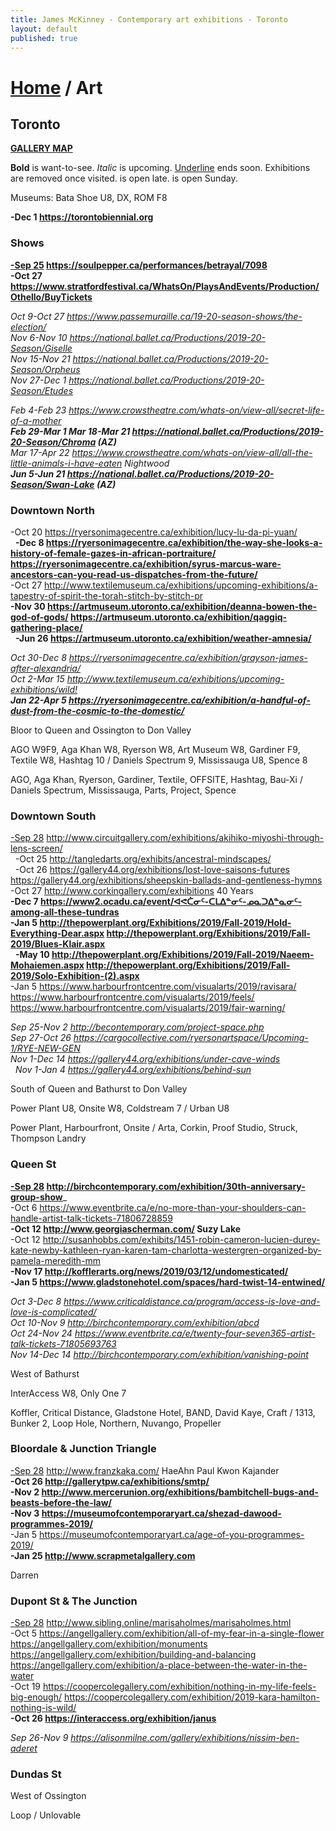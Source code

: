 ```yaml
---
title: James McKinney - Contemporary art exhibitions - Toronto
layout: default
published: true
---
```


# [Home](/) / Art

## Toronto

**[GALLERY MAP](https://www.google.com/maps/d/u/0/edit?mid=1sMiga7vQsqWdqEVQCqHsxjX2jeU)**

<span class="glyphicon glyphicon-info-sign" aria-hidden="true"></span> <strong>Bold</strong> is want-to-see. <em>Italic</em> is upcoming. <u>Underline</u> ends soon. Exhibitions are removed once visited. <span class="glyphicon glyphicon-time" aria-hidden="true"></span> is open late. <span class="glyphicon glyphicon-calendar" aria-hidden="true"></span> is open Sunday.

<span class="glyphicon glyphicon-calendar" aria-hidden="true"></span> <span class="glyphicon glyphicon-time" aria-hidden="true"></span> Museums: Bata Shoe U8, DX, ROM F8

**-Dec 1 <https://torontobiennial.org>**

### Shows

**<u>-Sep 25</u> <https://soulpepper.ca/performances/betrayal/7098>**  
**-Oct 27 <https://www.stratfordfestival.ca/WhatsOn/PlaysAndEvents/Production/Othello/BuyTickets>**  

_Oct 9-Oct 27 <https://www.passemuraille.ca/19-20-season-shows/the-election/>_  
_Nov 6-Nov 10 <https://national.ballet.ca/Productions/2019-20-Season/Giselle>_  
_Nov 15-Nov 21 <https://national.ballet.ca/Productions/2019-20-Season/Orpheus>_  
_Nov 27-Dec 1 <https://national.ballet.ca/Productions/2019-20-Season/Etudes>_  

_Feb 4-Feb 23 <https://www.crowstheatre.com/whats-on/view-all/secret-life-of-a-mother>_  
_**Feb 29-Mar 1 Mar 18-Mar 21 <https://national.ballet.ca/Productions/2019-20-Season/Chroma> (AZ)**_  
_Mar 17-Apr 22 <https://www.crowstheatre.com/whats-on/view-all/all-the-little-animals-i-have-eaten> Nightwood_  
_**Jun 5-Jun 21 <https://national.ballet.ca/Productions/2019-20-Season/Swan-Lake> (AZ)**_  

### Downtown North

-Oct 20 <https://ryersonimagecentre.ca/exhibition/lucy-lu-da-pi-yuan/>  
  **-Dec 8 <https://ryersonimagecentre.ca/exhibition/the-way-she-looks-a-history-of-female-gazes-in-african-portraiture/> <https://ryersonimagecentre.ca/exhibition/syrus-marcus-ware-ancestors-can-you-read-us-dispatches-from-the-future/>**  
-Oct 27 <http://www.textilemuseum.ca/exhibitions/upcoming-exhibitions/a-tapestry-of-spirit-the-torah-stitch-by-stitch-pr>  
**-Nov 30 <https://artmuseum.utoronto.ca/exhibition/deanna-bowen-the-god-of-gods/> <https://artmuseum.utoronto.ca/exhibition/qaggiq-gathering-place/>**  
  **-Jun 26 <https://artmuseum.utoronto.ca/exhibition/weather-amnesia/>**  

_Oct 30-Dec 8 <https://ryersonimagecentre.ca/exhibition/grayson-james-after-alexandria/>_  
_Oct 2-Mar 15 <http://www.textilemuseum.ca/exhibitions/upcoming-exhibitions/wild!>_  
_**Jan 22-Apr 5 <https://ryersonimagecentre.ca/exhibition/a-handful-of-dust-from-the-cosmic-to-the-domestic/>**_  

<span class="glyphicon glyphicon-info-sign" aria-hidden="true"></span> Bloor to Queen and Ossington to Don Valley

<span class="glyphicon glyphicon-time" aria-hidden="true"></span> AGO W9F9, Aga Khan W8, Ryerson W8, Art Museum W8, Gardiner F9, Textile W8, Hashtag 10 / Daniels Spectrum 9, Mississauga U8, Spence 8

<span class="glyphicon glyphicon-calendar" aria-hidden="true"></span> AGO, Aga Khan, Ryerson, Gardiner, Textile, OFFSITE, Hashtag, Bau-Xi / Daniels Spectrum, Mississauga, Parts, Project, Spence

### Downtown South

<u>-Sep 28</u> <http://www.circuitgallery.com/exhibitions/akihiko-miyoshi-through-lens-screen/>  
  -Oct 25 <http://tangledarts.org/exhibits/ancestral-mindscapes/>  
  -Oct 26 <https://gallery44.org/exhibitions/lost-love-saisons-futures> <https://gallery44.org/exhibitions/sheepskin-ballads-and-gentleness-hymns>  
-Oct 27 <http://www.corkingallery.com/exhibitions> 40 Years  
**-Dec 7 <https://www2.ocadu.ca/event/ᐊᕙᑖᓂᑦ-ᑕᒪᐃᓐᓂᑦ-ᓄᓇᑐᐃᓐᓇᓂᑦ-among-all-these-tundras>**  
**-Jan 5 <http://thepowerplant.org/Exhibitions/2019/Fall-2019/Hold-Everything-Dear.aspx> <http://thepowerplant.org/Exhibitions/2019/Fall-2019/Blues-Klair.aspx>**  
  **-May 10 <http://thepowerplant.org/Exhibitions/2019/Fall-2019/Naeem-Mohaiemen.aspx> <http://thepowerplant.org/Exhibitions/2019/Fall-2019/Solo-Exhibition-(2).aspx>**  
-Jan 5 <https://www.harbourfrontcentre.com/visualarts/2019/ravisara/> <https://www.harbourfrontcentre.com/visualarts/2019/feels/> <https://www.harbourfrontcentre.com/visualarts/2019/fair-warning/>  

_Sep 25-Nov 2 <http://becontemporary.com/project-space.php>_  
_Sep 27-Oct 26 <https://cargocollective.com/ryersonartspace/Upcoming-1/RYE-NEW-GEN>_  
_Nov 1-Dec 14 <https://gallery44.org/exhibitions/under-cave-winds>_  
  _Nov 1-Jan 4 <https://gallery44.org/exhibitions/behind-sun>_  

<span class="glyphicon glyphicon-info-sign" aria-hidden="true"></span> South of Queen and Bathurst to Don Valley

<span class="glyphicon glyphicon-time" aria-hidden="true"></span> Power Plant U8, Onsite W8, Coldstream 7 / Urban U8

<span class="glyphicon glyphicon-calendar" aria-hidden="true"></span> Power Plant, Harbourfront, Onsite / Arta, Corkin, Proof Studio, Struck, Thompson Landry

### Queen St

**<u>-Sep 28</u> <http://birchcontemporary.com/exhibition/30th-anniversary-group-show>**_  
-Oct 6 <https://www.eventbrite.ca/e/no-more-than-your-shoulders-can-handle-artist-talk-tickets-71806728859>  
**-Oct 12 <http://www.georgiascherman.com/> Suzy Lake**  
-Oct 12 <http://susanhobbs.com/exhibits/1451-robin-cameron-lucien-durey-kate-newby-kathleen-ryan-karen-tam-charlotta-westergren-organized-by-pamela-meredith-mm>  
**-Nov 17 <http://kofflerarts.org/news/2019/03/12/undomesticated/>**  
**-Jan 5 <https://www.gladstonehotel.com/spaces/hard-twist-14-entwined/>**  

_Oct 3-Dec 8 <https://www.criticaldistance.ca/program/access-is-love-and-love-is-complicated/>_  
_Oct 10-Nov 9 <http://birchcontemporary.com/exhibition/abcd>_  
_Oct 24-Nov 24 <https://www.eventbrite.ca/e/twenty-four-seven365-artist-talk-tickets-71805693763>_  
_Nov 14-Dec 14 <http://birchcontemporary.com/exhibition/vanishing-point>_  

<span class="glyphicon glyphicon-info-sign" aria-hidden="true"></span> West of Bathurst

<span class="glyphicon glyphicon-time" aria-hidden="true"></span> InterAccess W8, Only One 7

<span class="glyphicon glyphicon-calendar" aria-hidden="true"></span> Koffler, Critical Distance, Gladstone Hotel, BAND, David Kaye, Craft / 1313, Bunker 2, Loop Hole, Northern, Nuvango, Propeller

### Bloordale & Junction Triangle

<u>-Sep 28</u> <http://www.franzkaka.com/> HaeAhn Paul Kwon Kajander  
**-Oct 26 <http://gallerytpw.ca/exhibitions/smtp/>**  
**-Nov 2 <http://www.mercerunion.org/exhibitions/bambitchell-bugs-and-beasts-before-the-law/>**  
**-Nov 3 <https://museumofcontemporaryart.ca/shezad-dawood-programmes-2019/>**  
-Jan 5 <https://museumofcontemporaryart.ca/age-of-you-programmes-2019/>  
**-Jan 25 <http://www.scrapmetalgallery.com>**  

<span class="glyphicon glyphicon-calendar" aria-hidden="true"></span> Darren

### Dupont St & The Junction

<u>-Sep 28</u> <http://www.sibling.online/marisaholmes/marisaholmes.html>  
-Oct 5 <https://angellgallery.com/exhibition/all-of-my-fear-in-a-single-flower> <https://angellgallery.com/exhibition/monuments> <https://angellgallery.com/exhibition/building-and-balancing> <https://angellgallery.com/exhibition/a-place-between-the-water-in-the-water>  
-Oct 19 <https://coopercolegallery.com/exhibition/nothing-in-my-life-feels-big-enough/> <https://coopercolegallery.com/exhibition/2019-kara-hamilton-nothing-is-wild/>  
**-Oct 26 <https://interaccess.org/exhibition/janus>**  

_Sep 26-Nov 9 <https://alisonmilne.com/gallery/exhibitions/nissim-ben-aderet>_  

### Dundas St

<span class="glyphicon glyphicon-info-sign" aria-hidden="true"></span> West of Ossington

<span class="glyphicon glyphicon-calendar" aria-hidden="true"></span> Loop / Unlovable
